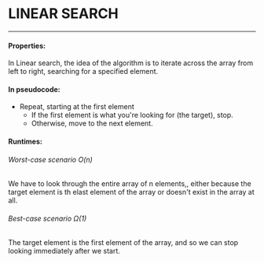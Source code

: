 # LINEAR SEARCH

---



#### Properties:

In Linear search, the idea of the algorithm is to iterate across the array from left to right, searching for a specified element.

#### In pseudocode:

- Repeat, starting at the first element
    - If the first element is what you're looking for (the target), stop.
    - Otherwise, move to the next element.



#### Runtimes:

###### Worst-case scenario $O(n)$

We have to look through the entire array of n elements,, either because the target element is th elast element of the array or doesn't exist in the array at all.

###### Best-case scenario $\Omega(1)$

The target element is the first element of the array, and so we can stop looking immediately after we start.

